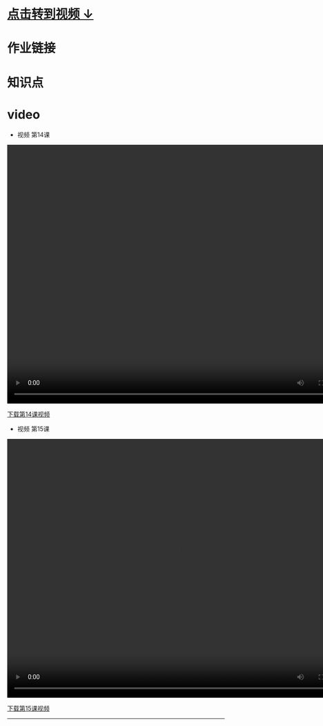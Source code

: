 # [点击转到视频 ↓ ](#video)

# 作业链接

#  知识点




# video

- 视频 第14课

<video src="" width="800px" height="600px" controls="controls"></video>

[下载第14课视频]()



- 视频 第15课

<video src="" width="800px" height="600px" controls="controls"></video>

[下载第15课视频]()


---
